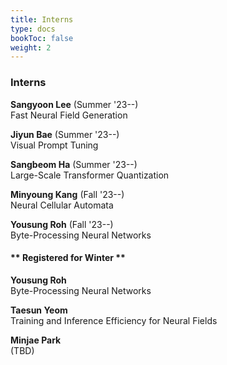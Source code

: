 ```yaml
---
title: Interns
type: docs
bookToc: false
weight: 2
---
```


### **Interns**  
**Sangyoon Lee** (Summer '23--)  
Fast Neural Field Generation  

**Jiyun Bae** (Summer '23--)  
Visual Prompt Tuning  

**Sangbeom Ha** (Summer '23--)  
Large-Scale Transformer Quantization  

**Minyoung Kang** (Fall '23--)  
Neural Cellular Automata  

**Yousung Roh** (Fall '23--)  
Byte-Processing Neural Networks


#### ** Registered for Winter **
**Yousung Roh**  
Byte-Processing Neural Networks

**Taesun Yeom**  
Training and Inference Efficiency for Neural Fields

**Minjae Park**  
(TBD)